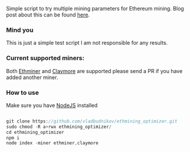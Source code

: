 Simple script to try multiple mining parameters for Ethereum mining. Blog post about this can be found [here](https://blog.vincent.frl/more-efficent-crypto-mining-in-azure/).

### Mind you
This is just a simple test script I am not responsible for any results.

### Current supported miners:
Both [Ethminer](https://github.com/ethereum-mining/ethminer) and [Claymore](https://github.com/nanopool/Claymore-Dual-Miner) are supported please send a PR if you have added another miner.

### How to use

Make sure you have [NodeJS](https://nodejs.org/en/) installed

```javascript

git clone https://github.com/vladbudnikov/ethmining_optimizer.git
sudo chmod -R a+rwx ethmining_optimizer/
cd ethmining_optimizer
npm i
node index -miner ethminer,claymore 

``` 